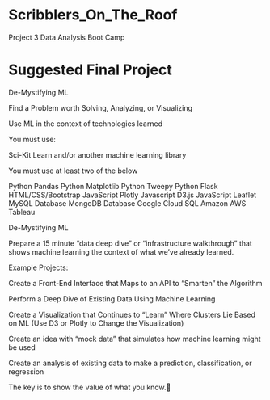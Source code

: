 # Scribblers_On_The_Roof
Project 3 Data Analysis Boot Camp

# Suggested Final Project

De-Mystifying ML

Find a Problem worth Solving, Analyzing, or Visualizing

Use ML in the context of technologies learned

You must use:

Sci-Kit Learn and/or another machine learning library

You must use at least two of the below

Python Pandas
Python Matplotlib
Python Tweepy
Python Flask
HTML/CSS/Bootstrap
JavaScript Plotly
Javascript D3.js
JavaScript Leaflet
MySQL Database
MongoDB Database
Google Cloud SQL
Amazon AWS
Tableau

De-Mystifying ML

Prepare a 15 minute “data deep dive” or “infrastructure walkthrough” that shows machine learning the context of what we’ve already learned.

Example Projects:

Create a Front-End Interface that Maps to an API to “Smarten” the Algorithm

Perform a Deep Dive of Existing Data Using Machine Learning 

Create a Visualization that Continues to “Learn” Where Clusters Lie Based on ML (Use D3 or Plotly to Change the Visualization)

Create an idea with “mock data” that simulates how machine learning might be used

Create an analysis of existing data to make a prediction, classification, or regression


The key is to show the value of what you know.	
